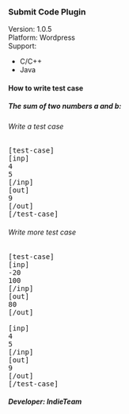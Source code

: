 <h3>Submit Code Plugin</h3>
Version: 1.0.5
<br>
Platform: Wordpress
<br>
Support:
<ul>
  <li>C/C++</li>
  <li>Java</li>
</ul>
<h4>How to write test case</h4>

<h5>The sum of two numbers a and b:</h5>
<h6>Write a test case</h6>
<pre>
[test-case]
[inp]
4
5
[/inp]
[out]
9
[/out]
[/test-case]
</pre>

<h6>Write more test case</h6>

<pre>
[test-case]
[inp]
-20
100
[/inp]
[out]
80
[/out]

[inp]
4
5
[/inp]
[out]
9
[/out]
[/test-case]
</pre>

<h5>Developer: IndieTeam</h5>